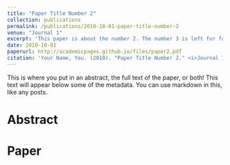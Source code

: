 ```yaml
---
title: "Paper Title Number 2"
collection: publications
permalink: /publications/2010-10-01-paper-title-number-2
venue: "Journal 1"
excerpt: 'This paper is about the number 2. The number 3 is left for future work.'
date: 2010-10-01
paperurl: http://academicpages.github.io/files/paper2.pdf
citation: 'Your Name, You. (2010). "Paper Title Number 2." <i>Journal 1</i>. 1(2). http://academicpages.github.io/files/paper2.pdf'
---
```


This is where you put in an abstract, the full text of the paper, or both! This text will appear below some of the metadata. You can use markdown in this, like any posts.

Abstract
======

Paper
======
